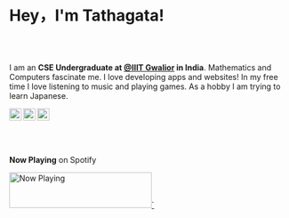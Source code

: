 <p align="center">
  <h1>Hey，I'm Tathagata!</h1>
</p>
<br></br>

I am an **CSE Undergraduate at [@IIIT Gwalior](https://www.iiitm.ac.in/index.php/en/) in India**. Mathematics and Computers fascinate me. I love developing apps and websites!
In my free time I love listening to music and playing games. As a hobby I am trying to learn Japanese.

<a href="https://twitter.com/TathagataPaul11">
  <img align="left" width="22px" src="https://cdn.jsdelivr.net/npm/simple-icons@v3/icons/twitter.svg" />
</a>
<a href="https://www.linkedin.com/in/tathagata-paul/">
  <img align="left"  width="22px" src="https://cdn.jsdelivr.net/npm/simple-icons@v3/icons/linkedin.svg" />
</a>
<a href="https://github.com/4molybdenum2">
  <img ali
  gn="left" alt="Tathagata's Github" width="22px" src="https://cdn.jsdelivr.net/npm/simple-icons@v3/icons/github.svg" />
</a>

<br/><br/>

**Now Playing** on Spotify

<a href="https://now-playing-spotify-beta.vercel.app/now-playing?open">
    <img src="https://now-playing-spotify-beta.vercel.app/now-playing" width="256" height="64" alt="Now Playing">`
</a>
